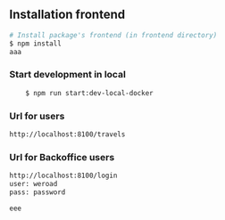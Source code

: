 ## Installation frontend
```bash
# Install package's frontend (in frontend directory)
$ npm install
aaa
```

### Start development in local
```bash
    $ npm run start:dev-local-docker
```

### Url for users
```bash
http://localhost:8100/travels
```

### Url for Backoffice users
```bash
http://localhost:8100/login
user: weroad
pass: password

eee
```